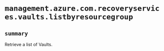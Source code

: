 # `management.azure.com.recoveryservices.vaults.listbyresourcegroup`

## `summary`
Retrieve a list of Vaults.



